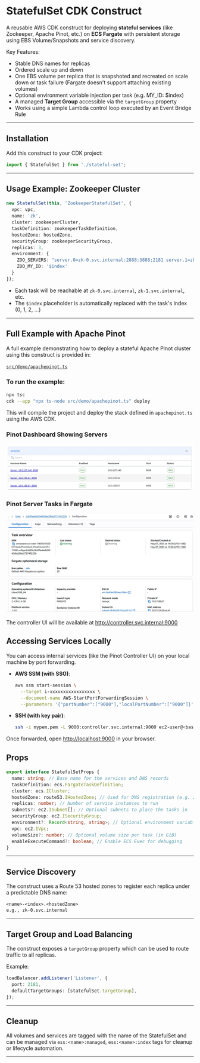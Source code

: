 # StatefulSet CDK Construct

A reusable AWS CDK construct for deploying **stateful services** (like Zookeeper, Apache Pinot, etc.)
on **ECS Fargate** with persistent storage using EBS Volume/Snapshots and service discovery.

Key Features:
- Stable DNS names for replicas
- Ordered scale up and down
- One EBS volume per replica that is snapshoted and recreated on scale down or task failure (Fargate doesn't support attaching existing volumes)
- Optional environment variable injection per task (e.g. MY_ID: $index)
- A managed **Target Group** accessible via the `targetGroup` property
- Works using a simple Lambda control loop executed by an Event Bridge Rule

---

## Installation

Add this construct to your CDK project:

```ts
import { StatefulSet } from './stateful-set';
```

---

## Usage Example: Zookeeper Cluster

```ts
new StatefulSet(this, 'ZookeeperStatefulSet', {
  vpc: vpc,
  name: 'zk',
  cluster: zookeeperCluster,
  taskDefinition: zookeeperTaskDefinition,
  hostedZone: hostedZone,
  securityGroup: zookeeperSecurityGroup,
  replicas: 3,
  environment: {
    ZOO_SERVERS: "server.0=zk-0.svc.internal:2888:3888;2181 server.1=zk-1.svc.internal:2888:3888;2181 server.2=zk-2.svc.internal:2888:3888;2181",
    ZOO_MY_ID: '$index'
  }
});
```

- Each task will be reachable at `zk-0.svc.internal`, `zk-1.svc.internal`, etc.
- The `$index` placeholder is automatically replaced with the task's index (0, 1, 2, ...)

---

## Full Example with Apache Pinot

A full example demonstrating how to deploy a stateful Apache Pinot cluster using this construct is provided in:

[`src/demo/apachepinot.ts`](/demo/apachepinot.ts)

### To run the example:

```bash
npx tsc
cdk --app "npx ts-node src/demo/apachepinot.ts" deploy
```

This will compile the project and deploy the stack defined in `apachepinot.ts` using the AWS CDK.

### Pinot Dashboard Showing Servers

![Pinot Servers in Dashboard](demo/pinotservers.jpg)

### Pinot Server Tasks in Fargate


![Pinot Server Tasks in Fargate](demo/pinotservertasks.jpg)

The controller UI will be available at http://controller.svc.internal:9000

## Accessing Services Locally

You can access internal services (like the Pinot Controller UI) on your local machine by port forwarding.

- **AWS SSM (with SSO)**:
  ```bash
  aws ssm start-session \
    --target i-xxxxxxxxxxxxxxxxx \
    --document-name AWS-StartPortForwardingSession \
    --parameters '{"portNumber":["9000"],"localPortNumber":["9000"]}'
  ```
  
- **SSH (with key pair)**:
  ```bash
  ssh -i mypem.pem -L 9000:controller.svc.internal:9000 ec2-user@<bastion-ip>
  ```

Once forwarded, open [http://localhost:9000](http://localhost:9000) in your browser.

## Props

```ts
export interface StatefulSetProps {
  name: string; // Base name for the services and DNS records
  taskDefinition: ecs.FargateTaskDefinition;
  cluster: ecs.ICluster;
  hostedZone: route53.IHostedZone; // Used for DNS registration (e.g. zk-0.svc.internal)
  replicas: number; // Number of service instances to run
  subnets?: ec2.ISubnet[]; // Optional subnets to place the tasks in
  securityGroup: ec2.ISecurityGroup;
  environment?: Record<string, string>; // Optional environment variables
  vpc: ec2.IVpc;
  volumeSize?: number; // Optional volume size per task (in GiB)
  enableExecuteCommand?: boolean; // Enable ECS Exec for debugging
}
```

---

## Service Discovery

The construct uses a Route 53 hosted zones to register each replica under a predictable DNS name:

```
<name>-<index>.<hostedZone>
e.g., zk-0.svc.internal
```

---

## Target Group and Load Balancing

The construct exposes a `targetGroup` property which can be used to route traffic to all replicas.

Example:

```ts
loadBalancer.addListener('Listener', {
  port: 2181,
  defaultTargetGroups: [statefulSet.targetGroup],
});
```

---


## Cleanup

All volumes and services are tagged with the name of the StatefulSet and can be managed via `ess:<name>:managed`, `ess:<name>:index` tags for cleanup or lifecycle automation.

---